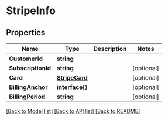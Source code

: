 # StripeInfo

## Properties

Name | Type | Description | Notes
------------ | ------------- | ------------- | -------------
**CustomerId** | **string** |  | 
**SubscriptionId** | **string** |  | [optional] 
**Card** | [**StripeCard**](StripeCard.md) |  | [optional] 
**BillingAnchor** | **interface{}** |  | [optional] 
**BillingPeriod** | **string** |  | [optional] 

[[Back to Model list]](../README.md#documentation-for-models) [[Back to API list]](../README.md#documentation-for-api-endpoints) [[Back to README]](../README.md)


